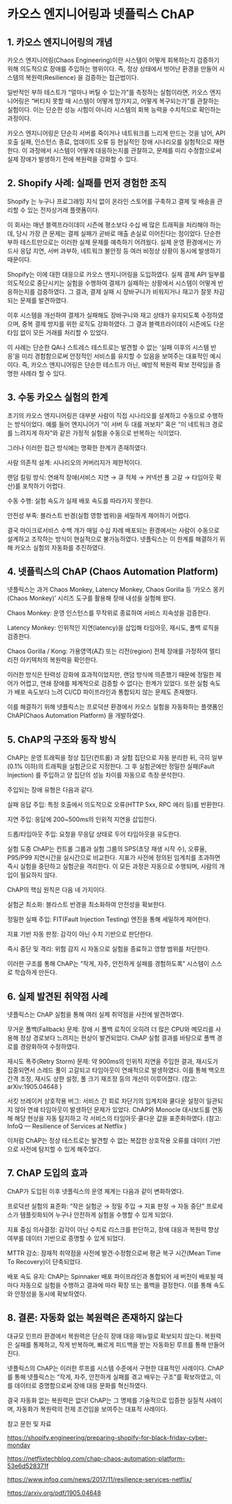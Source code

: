 # 카오스 엔지니어링과 넷플릭스 ChAP

## 1. 카오스 엔지니어링의 개념

카오스 엔지니어링(Chaos Engineering)이란 시스템이 어떻게 회복하는지 검증하기 위해 의도적으로 장애를 주입하는 행위이다.
즉, 정상 상태에서 벗어난 환경을 만들어 시스템의 복원력(Resilience) 을 검증하는 접근법이다.

일반적인 부하 테스트가 “얼마나 버틸 수 있는가”를 측정하는 실험이라면,
카오스 엔지니어링은 “버티지 못할 때 시스템이 어떻게 망가지고, 어떻게 복구되는가”를 관찰하는 실험이다.
이는 단순한 성능 시험이 아니라 시스템의 회복 능력을 수치적으로 확인하는 과정이다.

카오스 엔지니어링은 단순히 서버를 죽이거나 네트워크를 느리게 만드는 것을 넘어,
API 호출 실패, 인스턴스 종료, 업데이트 오류 등 현실적인 장애 시나리오를 실험적으로 재현한다.
이 과정에서 시스템이 어떻게 대응하는지를 관찰하고, 문제를 미리 수정함으로써
실제 장애가 발생하기 전에 복원력을 강화할 수 있다.

## 2. Shopify 사례: 실패를 먼저 경험한 조직

Shopify
는
누구나 프로그래밍 지식 없이 온라인 스토어를 구축하고 결제 및 배송을 관리할 수 있는
전자상거래 플랫폼이다.

이 회사는 매년 블랙프라이데이 시즌에 평소보다 수십 배 많은 트래픽을 처리해야 하는데,
당시 가장 큰 문제는 결제 실패가 곧바로 매출 손실로 이어진다는 점이었다.
단순한 부하 테스트만으로는 이러한 실제 문제를 예측하기 어려웠다.
실제 운영 환경에서는 카드사 응답 지연, 서버 과부하, 네트워크 불안정 등
여러 비정상 상황이 동시에 발생하기 때문이다.

Shopify는 이에 대한 대응으로 카오스 엔지니어링을 도입하였다.
실제 결제 API 일부를 의도적으로 중단시키는 실험을 수행하여
결제가 실패하는 상황에서 시스템이 어떻게 반응하는지를 검증하였다.
그 결과, 결제 실패 시 장바구니가 비워지거나 재고가 잘못 차감되는 문제를 발견하였다.

이후 시스템을 개선하여 결제가 실패해도
장바구니와 재고 상태가 유지되도록 수정하였으며,
중복 결제 방지를 위한 로직도 강화하였다.
그 결과 블랙프라이데이 시즌에도 다운타임 없이 모든 거래를 처리할 수 있었다.

이 사례는 단순한 QA나 스트레스 테스트로는 발견할 수 없는
‘실패 이후의 시스템 반응’을 미리 경험함으로써
안정적인 서비스를 유지할 수 있음을 보여주는 대표적인 예시이다.
즉, 카오스 엔지니어링은 단순한 테스트가 아닌,
예방적 복원력 확보 전략임을 증명한 사례라 할 수 있다.

## 3. 수동 카오스 실험의 한계

초기의 카오스 엔지니어링은 대부분 사람이 직접 시나리오를 설계하고
수동으로 수행하는 방식이었다.
예를 들어 엔지니어가 “이 서버 두 대를 꺼보자” 혹은 “이 네트워크 경로를 느려지게 하자”와 같은
가정적 실험을 수동으로 반복하는 식이었다.

그러나 이러한 접근 방식에는 명확한 한계가 존재하였다.

사람 의존적 설계: 시나리오의 커버리지가 제한적이다.

랜덤 킬링 방식: 연쇄적 장애(서비스 지연 → 큐 적체 → 커넥션 풀 고갈 → 타임아웃 확산)를 포착하기 어렵다.

수동 수행: 실험 속도가 실제 배포 속도를 따라가지 못한다.

안전성 부족: 블라스트 반경(실험 영향 범위)을 세밀하게 제어하기 어렵다.

결국 마이크로서비스 수백 개가 매일 수십 차례 배포되는 환경에서는
사람이 수동으로 설계하고 조작하는 방식이 현실적으로 불가능하였다.
넷플릭스는 이 한계를 해결하기 위해 카오스 실험의 자동화를 추진하였다.

## 4. 넷플릭스의 ChAP (Chaos Automation Platform)

넷플릭스는 과거 Chaos Monkey, Latency Monkey, Chaos Gorilla 등
‘카오스 몽키(Chaos Monkey)’ 시리즈 도구를 활용해
장애 내성을 실험해 왔다.

Chaos Monkey: 운영 인스턴스를 무작위로 종료하여 서비스 지속성을 검증한다.

Latency Monkey: 인위적인 지연(latency)을 삽입해 타임아웃, 재시도, 폴백 로직을 검증한다.

Chaos Gorilla / Kong: 가용영역(AZ) 또는 리전(region) 전체 장애를 가정하여
멀티 리전 아키텍처의 복원력을 확인한다.

이러한 방식은 탄력성 강화에 효과적이었지만,
랜덤 방식에 의존했기 때문에 정밀한 제어가 어렵고,
연쇄 장애를 체계적으로 검증할 수 없다는 한계가 있었다.
또한 실험 속도가 배포 속도보다 느려 CI/CD 파이프라인과 통합되지 않는 문제도 존재했다.

이를 해결하기 위해 넷플릭스는
프로덕션 환경에서 카오스 실험을 자동화하는 플랫폼인
ChAP(Chaos Automation Platform)
을 개발하였다.

## 5. ChAP의 구조와 동작 방식

ChAP는 운영 트래픽을 정상 집단(컨트롤) 과 실험 집단으로 자동 분리한 뒤,
극히 일부(0.1% 이하)의 트래픽을 실험군으로 지정한다.
그 후 실험군에만 정밀한 실패(Fault Injection) 를 주입하고
양 집단의 성능 차이를 자동으로 측정·분석한다.

주입되는 장애 유형은 다음과 같다.

실패 응답 주입: 특정 호출에서 의도적으로 오류(HTTP 5xx, RPC 에러 등)를 반환한다.

지연 주입: 응답에 200~500ms의 인위적 지연을 삽입한다.

드롭/타임아웃 주입: 요청을 무응답 상태로 두어 타임아웃을 유도한다.

실험 도중 ChAP는 컨트롤 그룹과 실험 그룹의 SPS(초당 재생 시작 수), 오류율, P95/P99 지연시간을
실시간으로 비교한다.
지표가 사전에 정의된 임계치를 초과하면 즉시 실험을 중단하고 실험군을 격리한다.
이 모든 과정은 자동으로 수행되며, 사람의 개입이 필요하지 않다.

ChAP의 핵심 원칙은 다음 네 가지이다.

실험군 최소화: 블라스트 반경을 최소화하여 안전성을 확보한다.

정밀한 실패 주입: FIT(Fault Injection Testing) 엔진을 통해 세밀하게 제어한다.

지표 기반 자동 판정: 감각이 아닌 수치 기반으로 판단한다.

즉시 중단 및 격리: 위험 감지 시 자동으로 실험을 종료하고 영향 범위를 차단한다.

이러한 구조를 통해 ChAP는
“작게, 자주, 안전하게 실패를 경험하도록” 시스템이 스스로 학습하게 만든다.

## 6. 실제 발견된 취약점 사례

넷플릭스는 ChAP 실험을 통해 여러 실제 취약점을 사전에 발견하였다.

무거운 폴백(Fallback) 문제:
장애 시 폴백 로직이 오히려 더 많은 CPU와 메모리를 사용해
정상 경로보다 느려지는 현상이 발견되었다.
ChAP 실험 결과를 바탕으로 폴백 경로를 경량화하여 수정하였다.

재시도 폭주(Retry Storm) 문제:
약 900ms의 인위적 지연을 주입한 결과,
재시도가 집중되면서 스레드 풀이 고갈되고 타임아웃이 연쇄적으로 발생하였다.
이를 통해 백오프 간격 조정, 재시도 상한 설정, 풀 크기 재조정 등의 개선이 이루어졌다.
(참고: arXiv:1905.04648
)

서킷 브레이커 상호작용 버그:
서비스 간 회로 차단기의 임계치와 쿨다운 설정이 일관되지 않아
연쇄 타임아웃이 발생하던 문제가 있었다.
ChAP와 Monocle 대시보드를 연동해 해당 현상을 자동 탐지하고
각 서비스의 타임아웃·쿨다운 값을 표준화하였다.
(참고: InfoQ — Resilience of Services at Netflix
)

이처럼 ChAP는 정상 테스트로는 발견할 수 없는
복잡한 상호작용 오류를 데이터 기반으로 사전에 탐지할 수 있게 해주었다.

## 7. ChAP 도입의 효과

ChAP가 도입된 이후 넷플릭스의 운영 체계는 다음과 같이 변화하였다.

프로덕션 실험의 표준화:
“작은 실험군 → 정밀 주입 → 지표 판정 → 자동 중단” 프로세스가 템플릿화되어
누구나 안전하게 실험을 수행할 수 있게 되었다.

지표 중심 의사결정:
감각이 아닌 수치로 리스크를 판단하고,
장애 대응과 복원력 향상 여부를 데이터 기반으로 증명할 수 있게 되었다.

MTTR 감소:
잠재적 취약점을 사전에 발견·수정함으로써
평균 복구 시간(Mean Time To Recovery)이 단축되었다.

배포 속도 유지:
ChAP는 Spinnaker 배포 파이프라인과 통합되어
새 버전이 배포될 때마다 자동으로 실험을 수행하고
결과에 따라 확장 또는 롤백을 결정한다.
이를 통해 속도와 안정성을 동시에 확보하였다.

## 8. 결론: 자동화 없는 복원력은 존재하지 않는다

대규모 인프라 환경에서 복원력은 단순히 장애 대응 매뉴얼로 확보되지 않는다.
복원력은 실패를 통제하고, 작게 반복하며, 빠르게 피드백을 받는 자동화된 루프를 통해 만들어진다.

넷플릭스의 ChAP는 이러한 루프를 시스템 수준에서 구현한 대표적인 사례이다.
ChAP를 통해 넷플릭스는 “작게, 자주, 안전하게 실패를 겪고 배우는 구조”를 확보하였고,
이를 데이터로 증명함으로써 장애 대응 문화를 혁신하였다.

결국 자동화 없는 복원력은 없다!
ChAP는 그 명제를 기술적으로 입증한 실질적 사례이며,
자동화가 복원력의 전제 조건임을 보여주는 대표적 사례이다.

참고 문헌 및 자료

https://shopify.engineering/preparing-shopify-for-black-friday-cyber-monday

https://netflixtechblog.com/chap-chaos-automation-platform-53e6d528371f

https://www.infoq.com/news/2017/11/resilience-services-netflix/

https://arxiv.org/pdf/1905.04648
